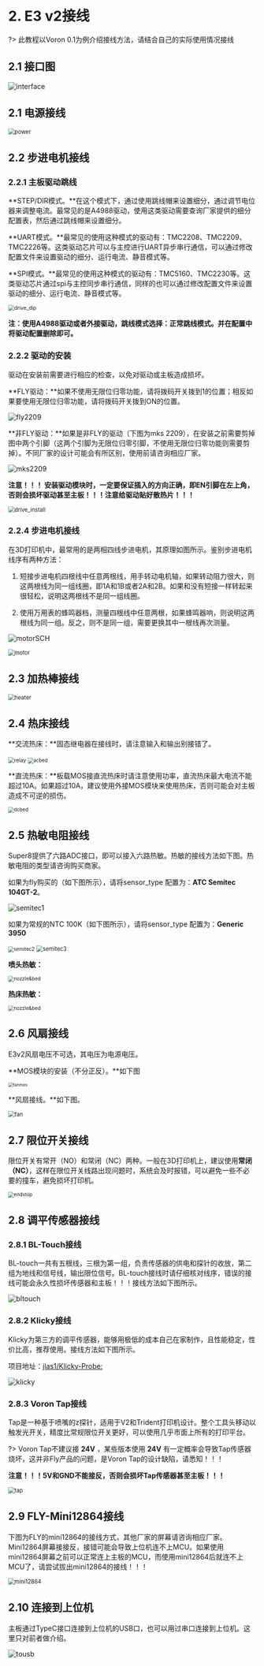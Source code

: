 # 2. E3 v2接线

?> 此教程以Voron 0.1为例介绍接线方法，请结合自己的实际使用情况接线

## 2.1 接口图

![interface](../../images/boards/fly_e3_v2/interface.jpg)

## 2.1 电源接线

<img src="../../images/boards/fly_e3_v2/power.jpg" alt="power" style="zoom:80%;" />

## 2.2  步进电机接线

### 2.2.1 主板驱动跳线

**STEP/DIR模式。**在这个模式下，通过使用跳线帽来设置细分，通过调节电位器来调整电流。最常见的是A4988驱动，使用这类驱动需要查询厂家提供的细分配置表，然后通过跳线帽来设置细分。

**UART模式。**最常见的使用这种模式的驱动有：TMC2208、TMC2209、TMC2226等。这类驱动芯片可以与主控进行UART异步串行通信，可以通过修改配置文件来设置驱动的细分、运行电流、静音模式等。

**SPI模式。**最常见的使用这种模式的驱动有：TMC5160、TMC2230等。这类驱动芯片通过spi与主控同步串行通信，同样的也可以通过修改配置文件来设置驱动的细分、运行电流、静音模式等。

<img src="../../images/boards/fly_super8/drive_dip.png" alt="drive_dip" style="zoom:75%;" />

**注：使用A4988驱动或者外接驱动，跳线模式选择：正常跳线模式。并在配置中将驱动配置删除即可。**

### 2.2.2 驱动的安装

驱动在安装前需要进行相应的检查，以免对驱动或主板造成损坏。

**FLY驱动：**如果不使用无限位归零功能，请将拨码开关拨到1的位置；相反如果要使用无限位归零功能，请将拨码开关拨到ON的位置。

![fly2209](../../images/boards/fly_super8/fly2209.png)

**非FLY驱动：**如果是非FLY的驱动（下图为mks 2209），在安装之前需要剪掉图中两个引脚（这两个引脚为无限位归零引脚，不使用无限位归零功能则需要剪掉）。不同厂家的设计可能会有所区别，使用前请咨询相应厂家。

![mks2209](../../images/boards/fly_super8/mks2209.png)

**注意！！！ 安装驱动模块时，一定要保证插入的方向正确，即EN引脚在左上角，否则会损坏驱动甚至主板！！！注意给驱动贴好散热片！！！**

<img src="../../images/boards/fly_e3_v2/drive_install.jpg" alt="drive_install" style="zoom:80%;" />

### 2.2.4 步进电机接线

在3D打印机中，最常用的是两相四线步进电机，其原理如图所示。鉴别步进电机线序有两种方法：

1. 短接步进电机四根线中任意两根线，用手转动电机轴，如果转动阻力很大，则这两根线为同一组线圈，即1A和1B或者2A和2B。如果和没有短接一样转起来很轻松，说明这两根线不是同一组线圈。

2. 使用万用表的蜂鸣器档，测量四根线中任意两根，如果蜂鸣器响，则说明这两根线为同一组。反之，则不是同一组，需要更换其中一根线再次测量。

![motorSCH](../../images/boards/fly_super8/motorSCH.png)

<img src="../../images/boards/fly_e3_v2/motor.jpg" alt="motor" style="zoom:80%;" />

## 2.3  加热棒接线

<img src="../../images/boards/fly_e3_v2/heater.jpg" alt="heater" style="zoom:80%;" />

## 2.4  热床接线

**交流热床：**固态继电器在接线时，请注意输入和输出别接错了。

<img src="../../images/boards/fly_super8/relay.png" alt="relay" style="zoom:75%;" />

<img src="../../images/boards/fly_e3_v2/acbed.jpg" alt="acbed" style="zoom:70%;" />

**直流热床：**板载MOS接直流热床时请注意使用功率，直流热床最大电流不能超过10A。如果超过10A，建议使用外接MOS模块来使用热床，否则可能会对主板造成不可逆的损伤。

<img src="../../images/boards/fly_e3_v2/dcbed.jpg" alt="dcbed" style="zoom:70%;" />

## 2.5  热敏电阻接线

Super8提供了六路ADC接口，即可以接入六路热敏。热敏的接线方法如下图。热敏电阻的类型请咨询购买商家。

如果为fly购买的（如下图所示），请将sensor_type 配置为：**ATC Semitec 104GT-2**。

![semitec1](../../images/boards/fly_super8/semitec1.png)

如果为常规的NTC 100K（如下图所示），请将sensor_type 配置为：**Generic 3950**

<img src="../../images/boards/fly_super8/semitec2.png" alt="semitec2" style="zoom:70%;" />

<img src="../../images/boards/fly_super8/semitec3.png" alt="semitec3" style="zoom:80%;" />

**喷头热敏：**

<img src="../../images/boards/fly_e3_v2/nozzle&bed.jpg" alt="nozzle&bed" style="zoom:70%;" />

**热床热敏：**

<img src="../../images/boards/fly_e3_v2/nozzle&bed.jpg" alt="nozzle&bed" style="zoom:70%;" />

## 2.6 风扇接线

E3v2风扇电压不可选，其电压为电源电压。

**MOS模块的安装（不分正反）。**如下图

<img src="../../images/boards/fly_super8/fanmos.png" alt="fanmos" style="zoom:60%;" />

**风扇接线。**如下图。

<img src="../../images/boards/fly_e3_v2/fan.jpg" alt="fan" style="zoom:80%;" />

## 2.7  限位开关接线

限位开关有常开（NO）和常闭（NC）两种。一般在3D打印机上，建议使用**常闭（NC）**，这样在限位开关线路出现问题时，系统会及时报错，可以避免一些不必要的撞车，避免损坏打印机。

<img src="../../images/boards/fly_e3_v2/endstop.jpg" alt="endstop" style="zoom:70%;" />

## 2.8 调平传感器接线

### 2.8.1 BL-Touch接线

BL-touch一共有五根线，三根为第一组，负责传感器的供电和探针的收放，第二组为地线和信号线，输出限位信号。BL-touch接线时请仔细核对线序，错误的接线可能会永久性损坏传感器和主板！！！接线方法如下图所示。

![bltouch](../../images/boards/fly_e3_v2/bltouch.jpg)

### 2.8.2 Klicky接线

Klicky为第三方的调平传感器，能够用极低的成本自己在家制作，且性能稳定，性价比高，推荐使用。接线方法如下图所示。

项目地址：[jlas1/Klicky-Probe: ](https://github.com/jlas1/Klicky-Probe "项目地址，点击即可跳转")

![klicky](../../images/boards/fly_e3_v2/klicky.jpg)

### 2.8.3 Voron Tap接线

Tap是一种基于喷嘴的z探针，适用于V2和Trident打印机设计。整个工具头移动以触发光开关，精度比常规限位开关更好，可以使用几乎市面上所有的打印平台。

?> Voron Tap不建议接 **24V** ，某些版本使用 **24V** 有一定概率会导致Tap传感器烧坏，这并非Fly产品的问题，是Voron Tap的设计缺陷，请悉知！！！

**注意！！！5V和GND不能接反，否则会损坏Tap传感器甚至主板！！！**

<img src="../../images/boards/fly_e3_v2/tap.jpg" alt="tap" style="zoom:80%;" />

## 2.9 FLY-Mini12864接线

下图为FLY的mini12864的接线方式，其他厂家的屏幕请咨询相应厂家。Mini12864屏幕接接反，接错可能会导致上位机连不上MCU。如果使用mini12864屏幕之前可以正常连上主板的MCU，而使用mini12864后就连不上MCU了，请尝试拔出mini12864的接线！！！

<img src="../../images/boards/fly_e3_v2/mini12864.jpg" alt="mini12864" style="zoom:80%;" />

## 2.10 连接到上位机

主板通过TypeC接口连接到上位机的USB口，也可以用过串口连接到上位机。这里只对前者做介绍。

![tousb](../../images/boards/fly_e3_v2/tousb.jpg)
